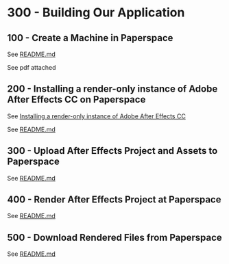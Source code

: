 # 300 - Building Our Application

## 100 - Create a Machine in Paperspace

See [README.md](./100/README.md)

See pdf attached

## 200 - Installing a render-only instance of Adobe After Effects CC on Paperspace

See [Installing a render-only instance of Adobe After Effects CC](https://helpx.adobe.com/nl/after-effects/using/setup-installation.html)

See [README.md](./200/README.md)

## 300 - Upload After Effects Project and Assets to Paperspace

See [README.md](./300/README.md)

## 400 - Render After Effects Project at Paperspace

See [README.md](./400/README.md)

## 500 - Download Rendered Files from Paperspace

See [README.md](./500/README.md)
